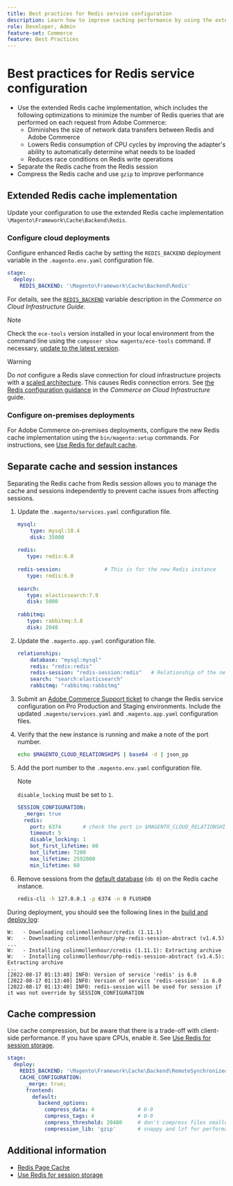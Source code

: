 ```yaml
---
title: Best practices for Redis service configuration
description: Learn how to improve caching performance by using the extended Redis cache implementation for Adobe Commerce.
role: Developer, Admin
feature-set: Commerce
feature: Best Practices
---
```


# Best practices for Redis service configuration

- Use the extended Redis cache implementation, which includes the following optimizations to minimize the number of Redis queries that are performed on each request from Adobe Commerce:
  - Diminishes the size of network data transfers between Redis and Adobe Commerce
  - Lowers Redis consumption of CPU cycles by improving the adapter's ability to automatically determine what needs to be loaded
  - Reduces race conditions on Redis write operations
- Separate the Redis cache from the Redis session
- Compress the Redis cache and use `gzip` to improve performance

## Extended Redis cache implementation

Update your configuration to use the extended Redis cache implementation `\Magento\Framework\Cache\Backend\Redis`.

### Configure cloud deployments

Configure enhanced Redis cache by setting the `REDIS_BACKEND` deployment variable in the `.magento.env.yaml` configuration file.

```yaml
stage:
  deploy:
    REDIS_BACKEND: '\Magento\Framework\Cache\Backend\Redis'
```

For details, see the [`REDIS_BACKEND`](https://experienceleague.adobe.com/docs/commerce-cloud-service/user-guide/configure/env/stage/variables-deploy.html#redis_backend) variable description in the _Commerce on Cloud Infrastructure Guide_.

>[!NOTE]
>
> Check the `ece-tools` version installed in your local environment from the command line using the `composer show magento/ece-tools` command. If necessary, [update to the latest version](https://experienceleague.adobe.com/docs/commerce-cloud-service/user-guide/dev-tools/ece-tools/update-package.html). 

>[!WARNING]
>
>Do _not_ configure a Redis slave connection for cloud infrastructure projects with a [scaled architecture](https://experienceleague.adobe.com/docs/commerce-cloud-service/user-guide/architecture/scaled-architecture.html). This causes Redis connection errors. See [the Redis configuration guidance](https://experienceleague.adobe.com/docs/commerce-cloud-service/user-guide/configure/env/stage/variables-deploy.html#redis_use_slave_connection) in the _Commerce on Cloud Infrastructure_ guide.

### Configure on-premises deployments

For Adobe Commerce on-premises deployments, configure the new Redis cache implementation using the `bin/magento:setup` commands. For instructions, see [Use Redis for default cache](../../../configuration/cache/redis-pg-cache.md#configure-redis-page-caching).

## Separate cache and session instances

Separating the Redis cache from Redis session allows you to manage the cache and sessions independently to prevent cache issues from affecting sessions.

1. Update the `.magento/services.yaml` configuration file.

   ```yaml
   mysql:
       type: mysql:10.4
       disk: 35000
 
   redis:
      type: redis:6.0
 
   redis-session:              # This is for the new Redis instance
      type: redis:6.0
 
   search:
      type: elasticsearch:7.9
      disk: 5000
 
   rabbitmq:
      type: rabbitmq:3.8
      disk: 2048
   ```

1. Update the `.magento.app.yaml` configuration file.

   ```yaml
   relationships:
       database: "mysql:mysql"
       redis: "redis:redis"
       redis-session: "redis-session:redis"   # Relationship of the new Redis instance
       search: "search:elasticsearch"
       rabbitmq: "rabbitmq:rabbitmq"
   ```

1. Submit an [Adobe Commerce Support ticket](https://experienceleague.adobe.com/docs/commerce-knowledge-base/kb/help-center-guide/magento-help-center-user-guide.html#submit-ticket) to change the Redis service configuration on Pro Production and Staging environments. Include the updated `.magento/services.yaml` and `.magento.app.yaml` configuration files.

1. Verify that the new instance is running and make a note of the port number.

   ```bash
   echo $MAGENTO_CLOUD_RELATIONSHIPS | base64 -d | json_pp
   ```

1. Add the port number to the `.magento.env.yaml` configuration file.

   >[!NOTE]
   >`disable_locking` must be set to `1`.
   >   

   ```yaml
   SESSION_CONFIGURATION:
     _merge: true
     redis:
       port: 6374       # check the port in $MAGENTO_CLOUD_RELATIONSHIPS
       timeout: 5
       disable_locking: 1
       bot_first_lifetime: 60
       bot_lifetime: 7200
       max_lifetime: 2592000
       min_lifetime: 60
   ```

1. Remove sessions from the [default database](../../../configuration/cache/redis-pg-cache.md) (`db 0`) on the Redis cache instance.

   ```bash
   redis-cli -h 127.0.0.1 -p 6374 -n 0 FLUSHDB
   ```

During deployment, you should see the following lines in the [build and deploy log](https://experienceleague.adobe.com/docs/commerce-cloud-service/user-guide/develop/test/log-locations.html#build-and-deploy-logs):

```terminal
W:   - Downloading colinmollenhour/credis (1.11.1)
W:   - Downloading colinmollenhour/php-redis-session-abstract (v1.4.5)
...
W:   - Installing colinmollenhour/credis (1.11.1): Extracting archive
W:   - Installing colinmollenhour/php-redis-session-abstract (v1.4.5): Extracting archive
...
[2022-08-17 01:13:40] INFO: Version of service 'redis' is 6.0
[2022-08-17 01:13:40] INFO: Version of service 'redis-session' is 6.0
[2022-08-17 01:13:40] INFO: redis-session will be used for session if it was not override by SESSION_CONFIGURATION
```

## Cache compression

Use cache compression, but be aware that there is a trade-off with client-side performance. If you have spare CPUs, enable it. See [Use Redis for session storage](../../../configuration/cache/redis-session.md).

```yaml
stage:
  deploy:
    REDIS_BACKEND: '\Magento\Framework\Cache\Backend\RemoteSynchronizedCache'
    CACHE_CONFIGURATION:
      _merge: true;
      frontend:
        default:
          backend_options:
            compress_data: 4              # 0-9
            compress_tags: 4              # 0-9
            compress_threshold: 20480     # don't compress files smaller than this value
            compression_lib: 'gzip'       # snappy and lzf for performance, gzip for high compression (~69%)
```

## Additional information

- [Redis Page Cache](../../../configuration/cache/redis-pg-cache.md)
- [Use Redis for session storage](../../../configuration/cache/redis-session.md)
